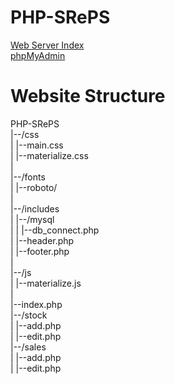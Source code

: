 # PHP-SRePS

[Web Server Index](https://sreps.azurewebsites.net/)  
[phpMyAdmin](https://sreps.scm.azurewebsites.net/phpMyAdmin/)  
  


# Website Structure 
PHP-SRePS  
|--/css  
|  |--main.css  
|  |--materialize.css  
|  
|--/fonts  
|  |--roboto/  
|  
|--/includes  
|  |--/mysql  
|  |  |--db_connect.php  
|  |--header.php  
|  |--footer.php  
|  
|--/js  
|  |--materialize.js  
|  
|--index.php  
|--/stock  
|  |--add.php  
|  |--edit.php  
|--/sales  
|  |--add.php  
|  |--edit.php  
  
